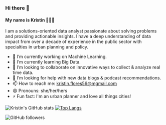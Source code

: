 ### Hi there 👋
#### My name is Kristin 👩🏻‍💻

I am a solutions-oriented data analyst passionate about solving problems and providing actionable insights. I have a deep understanding of data impact from over a decade of experience in the public sector with specialties in urban planning and policy.

- 🔭 I’m currently working on Machine Learning. 
- 🌱 I’m currently learning Big Data. 
- 👯 I’m looking to collaborate on innovative ways to collect & analyze real time data. 
- 🤔 I’m looking for help with new data blogs & podcast recommendations. 
- 📫 How to reach me: <kristin.flores56@mgmail.com>
- 😄 Pronouns: she/her/hers
- ⚡ Fun fact: I'm an urban planner and love all things cities!

![Kristin's GitHub stats](https://github-readme-stats.vercel.app/api?username=kflores56&show_icons=true&theme=vue-dark)
[![Top Langs](https://github-readme-stats.vercel.app/api/top-langs/?username=kflores56&layout=compact)](https://github.com/kflores56/github-readme-stats)

![GitHub followers](https://img.shields.io/github/followers/kflores56?label=Follow)
